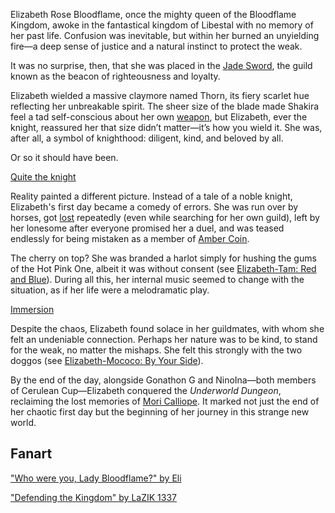 <!-- title: Elizabeth Rose Bloodflame -->
<!-- status: Alive -->

Elizabeth Rose Bloodflame, once the mighty queen of the Bloodflame Kingdom, awoke in the fantastical kingdom of Libestal with no memory of her past life. Confusion was inevitable, but within her burned an unyielding fire—a deep sense of justice and a natural instinct to protect the weak.

It was no surprise, then, that she was placed in the [Jade Sword](https://www.youtube.com/live/2qiX7084obE?si=wjA60_hrPgwaKHhO&t=3519), the guild known as the beacon of righteousness and loyalty.

Elizabeth wielded a massive claymore named Thorn, its fiery scarlet hue reflecting her unbreakable spirit. The sheer size of the blade made Shakira feel a tad self-conscious about her own [weapon](https://www.youtube.com/live/2qiX7084obE?si=C9BFKwM0cwgfjdSw&t=3987), but Elizabeth, ever the knight, reassured her that size didn’t matter—it’s how you wield it. She was, after all, a symbol of knighthood: diligent, kind, and beloved by all.

Or so it should have been.

[Quite the knight](#embed:https://www.youtube.com/live/2qiX7084obE?feature=shared&t=8613)

Reality painted a different picture. Instead of a tale of a noble knight, Elizabeth's first day became a comedy of errors. She was run over by horses, got [lost](https://www.youtube.com/live/2qiX7084obE?si=uOp34AwQFe8CymWf&t=8087) repeatedly (even while searching for her own guild), left by her lonesome after everyone promised her a duel, and was teased endlessly for being mistaken as a member of [Amber Coin](https://www.youtube.com/live/2qiX7084obE?si=yttis-Jdo0fiakRM&t=7205).

The cherry on top? She was branded a harlot simply for hushing the gums of the Hot Pink One, albeit it was without consent (see [Elizabeth-Tam: Red and Blue](#edge:liz-kronii)). During all this, her internal music seemed to change with the situation, as if her life were a melodramatic play.

[Immersion](#embed:https://www.youtube.com/live/2qiX7084obE?t=8848)

Despite the chaos, Elizabeth found solace in her guildmates, with whom she felt an undeniable connection. Perhaps her nature was to be kind, to stand for the weak, no matter the mishaps. She felt this strongly with the two doggos (see [Elizabeth-Mococo: By Your Side](#edge:mococo-liz)).

By the end of the day, alongside Gonathon G and NinoIna—both members of Cerulean Cup—Elizabeth conquered the _Underworld Dungeon_, reclaiming the lost memories of [Mori Calliope](https://www.youtube.com/live/2qiX7084obE?feature=shared&t=12428). It marked not just the end of her chaotic first day but the beginning of her journey in this strange new world.

## Fanart

["Who were you, Lady Bloodflame?" by Eli](https://x.com/Elisbian_/status/1899423935571333292)

["Defending the Kingdom" by LaZIK 1337](https://x.com/lazik_1337/status/1898490450949865975)
